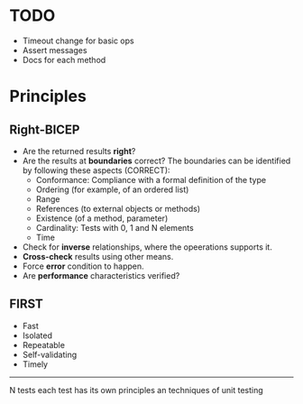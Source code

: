 # TODO

- Timeout change for basic ops
- Assert messages
- Docs for each method

# Principles

## Right-BICEP

- Are the returned results **right**?
- Are the results at **boundaries** correct? The boundaries can be identified by following these aspects (CORRECT):
    - Conformance: Compliance with a formal definition of the type
    - Ordering (for example, of an ordered list)
    - Range
    - References (to external objects or methods) 
    - Existence (of a method, parameter)
    - Cardinality: Tests with 0, 1 and N elements
    - Time
- Check for **inverse** relationships, where the opeerations supports it.
- **Cross-check** results using other means.
- Force **error** condition to happen.
- Are **performance** characteristics verified?

## FIRST

- Fast
- Isolated
- Repeatable
- Self-validating
- Timely

---

N tests
each test has its own principles an techniques of unit testing